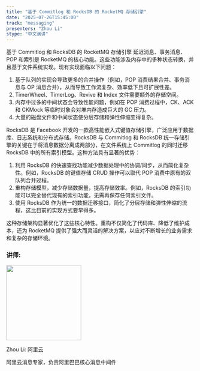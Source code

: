```yaml
---
title: "基于 Commitlog 和 RocksDB 的 RocketMQ 存储引擎"
date: "2025-07-26T15:45:00"
track: "messaging"
presenters: "Zhou Li"
stype: "中文演讲"
---
```


基于 Commitlog 和 RocksDB 的 RocketMQ 存储引擎
延迟消息、事务消息、POP 和索引是 RocketMQ 的核心功能。这些功能涉及内存中的多种状态转换，并且基于文件系统实现。现有实现面临以下问题：

1. 基于队列的实现会导致更多的合并操作（例如，POP 消费结果合并、事务消息与 OP 消息合并），从而导致工作流复杂、效率低下且可扩展性差。
2. TimerWheel、TimerLog、Revive 和 Index 文件需要额外的存储空间。
3. 内存中过多的中间状态会导致性能问题，例如在 POP 消费过程中，CK、ACK 和 CKMock 等临时对象会对堆内存造成巨大的 GC 压力。
4. 大量的磁盘文件和中间状态使分层存储和弹性伸缩变得复杂。

RocksDB 是 Facebook 开发的一款高性能嵌入式键值存储引擎，广泛应用于数据库、日志系统和分布式存储。RocksDB 与 Commitlog 和 RocksDB 统一存储引擎的关键在于将消息数据分离成两部分，在文件系统上 Commitlog 的同时迁移 RocksDB 中的所有索引模型。这种方法具有显著的优势：

1. 利用 RocksDB 的快速查找功能减少数据处理中的协调/同步，从而简化复杂性。例如，RocksDB 的键值存储 CRUD 操作可以取代 POP 消费中原有的双队列合并过程。
2. 重构存储模型，减少存储数据量，提高存储效率。例如，RocksDB 的索引功能可以完全替代现有的索引功能，无需再保存任何索引文件。
3. 使用 RocksDB 作为统一的数据迁移接口，简化了分层存储和弹性伸缩的流程，这比目前的实现方式要早得多。

这种存储架构显著优化了这些核心特性。重构不仅简化了代码库、降低了维护成本，还为 RocketMQ 提供了强大而灵活的解决方案，以应对不断增长的业务需求和复杂的存储环境。

### 讲师:

<img src="https://sessionize.com/image/89b7-400o400o1-3UL89hviMkFYw2SmgNyGZM.jpg" width="200" /><br/>

Zhou Li: 阿里云

阿里云消息专家，负责阿里巴巴核心消息中间件